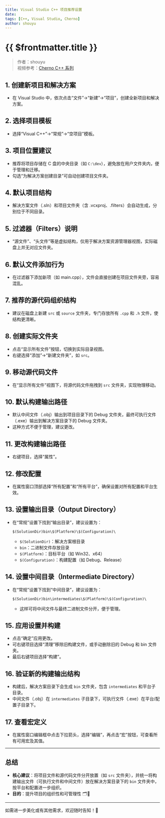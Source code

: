 ```yaml
---
title: Visual Studio C++ 项目推荐设置
date: 
tags: [C++, Visual Studio, Cherno]
author: shouyu
---
```


# {{ $frontmatter.title }}
> 作者：shouyu  
> 视频参考：[Cherno C++ 系列](https://youtu.be/qeH9Xv_90KM?si=gOzQ175nb5TQKtVF)

## 1. 创建新项目和解决方案

- 在 Visual Studio 中，依次点击“文件”→“新建”→“项目”，创建全新项目和解决方案。

## 2. 选择项目模板

- 选择“Visual C++”→“常规”→“空项目”模板。

## 3. 项目位置建议

- 推荐将项目存储在 C 盘的中央目录（如 `C:\dev`），避免放在用户文件夹内，便于管理和迁移。
- 勾选“为解决方案创建目录”可自动创建项目文件夹。

## 4. 默认项目结构

- 解决方案文件（.sln）和项目文件夹（含 .vcxproj、.filters）会自动生成，分别位于不同目录。

## 5. 过滤器（Filters）说明

- “源文件”、“头文件”等是虚拟结构，仅用于解决方案资源管理器视图，实际磁盘上并无对应文件夹。

## 6. 默认文件添加行为

- 在过滤器下添加新项（如 main.cpp），文件会直接创建在项目文件夹旁，容易混乱。

## 7. 推荐的源代码组织结构

- 建议在磁盘上新建 `src` 或 `source` 文件夹，专门存放所有 `.cpp` 和 `.h` 文件，使结构更清晰。

## 8. 创建实际文件夹

- 点击“显示所有文件”按钮，切换到实际目录视图。
- 右键选择“添加”→“新建文件夹”，如 `src`。

## 9. 移动源代码文件

- 在“显示所有文件”视图下，将源代码文件拖拽到 `src` 文件夹，实现物理移动。

## 10. 默认构建输出路径

- 默认中间文件（.obj）输出到项目目录下的 Debug 文件夹，最终可执行文件（.exe）输出到解决方案目录下的 Debug 文件夹。
- 这种方式不便于管理，建议更改。

## 11. 更改构建输出路径

- 右键项目，选择“属性”。

## 12. 修改配置

- 在属性窗口顶部选择“所有配置”和“所有平台”，确保设置对所有配置和平台生效。

## 13. 设置输出目录（Output Directory）

- 在“常规”设置下找到“输出目录”，建议设置为：

  ```
  $(SolutionDir)bin\$(Platform)\$(Configuration)\
  ```

  - `$(SolutionDir)`：解决方案根目录
  - `bin`：二进制文件存放目录
  - `$(Platform)`：目标平台（如 Win32、x64）
  - `$(Configuration)`：构建配置（如 Debug、Release）

## 14. 设置中间目录（Intermediate Directory）

- 在“常规”设置下找到“中间目录”，建议设置为：

  ```
  $(SolutionDir)bin\intermediates\$(Platform)\$(Configuration)\
  ```

  - 这样可将中间文件与最终二进制文件分开，便于管理。

## 15. 应用设置并构建

- 点击“确定”应用更改。
- 可右键项目选择“清理”移除旧构建文件，或手动删除旧的 Debug 和 bin 文件夹。
- 最后右键项目选择“构建”。

## 16. 验证新的构建输出结构

- 构建后，解决方案目录下会生成 `bin` 文件夹，包含 `intermediates` 和平台子目录。
- 中间文件（.obj）在 `intermediates` 子目录下，可执行文件（.exe）在平台/配置子目录下。

## 17. 查看宏定义

- 在属性窗口编辑框中点击下拉箭头，选择“编辑”，再点击“宏”按钮，可查看所有可用宏及其值。

---

## 总结

- **核心建议**：将项目文件和源代码文件分开放置（如 `src` 文件夹），并统一将构建输出文件（可执行文件和中间文件）放在解决方案目录下的 `bin` 文件夹中，按平台和配置进一步组织。
- **目的**：提升项目的组织性和可管理性 🗂️🚀

---

如需进一步美化或有其他需求，欢迎随时告知！🎨
